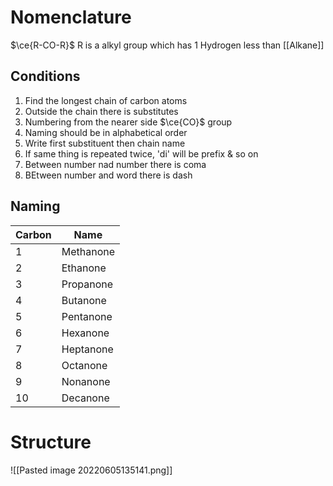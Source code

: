 # Nomenclature
$\ce{R-CO-R}$ 
R is a alkyl group which has 1 Hydrogen less than [[Alkane]]

## Conditions
1) Find the longest chain of carbon atoms
2) Outside the chain there is substitutes
3) Numbering from the nearer side $\ce{CO}$ group
4) Naming should be in alphabetical order
5) Write first substituent then chain name
6) If same thing is repeated twice, 'di' will be prefix & so on
7) Between number nad number there is coma
8) BEtween number and word there is dash

## Naming
| Carbon | Name      |
| ------ | --------- |
| 1      | Methanone |
| 2      | Ethanone  |
| 3      | Propanone |
| 4      | Butanone  |
| 5      | Pentanone |
| 6      | Hexanone|
| 7      | Heptanone |
| 8      | Octanone  |
| 9      | Nonanone  |
| 10     | Decanone  |


# Structure
![[Pasted image 20220605135141.png]]